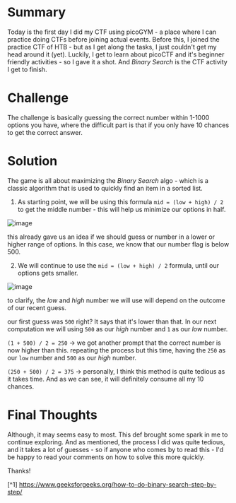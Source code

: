 # Summary
Today is the first day I did my CTF using picoGYM - a place where I can practice doing CTFs before joining actual events. Before this, I joined the practice CTF of HTB - but as I get along the tasks, I just couldn't get my head around it (yet). Luckily, I get to learn about picoCTF and it's beginner friendly activities - so I gave it a shot. And *Binary Search* is the CTF activity I get to finish.

# Challenge
The challenge is basically guessing the correct number within 1-1000 options you have, where the difficult part is that if you only have 10 chances to get the correct answer.

# Solution
The game is all about maximizing the *Binary Search* algo - which is a classic algorithm that is used to quickly find an item in a sorted list.

1) As starting point, we will be using this formula `mid = (low + high) / 2` to get the middle number - this will help us minimize our options in half.

![image](https://github.com/user-attachments/assets/235fdf94-9c8b-4834-9245-eaf1bfd893fa)

this already gave us an idea if we should guess or number in a lower or higher range of options. In this case, we know that our number flag is below 500.

2) We will continue to use the `mid = (low + high) / 2` formula, until our options gets smaller.

![image](https://github.com/user-attachments/assets/ce82b5a4-5d61-46e7-9bb7-8a21e2dab542)

to clarify, the *low* and *high* number we will use will depend on the outcome of our recent guess.

our first guess was `500` right? It says that it's lower than that. In our next computation we will using `500` as our *high* number and `1` as our *low* number.

`(1 + 500) / 2 = 250` -> we got another prompt that the correct number is now higher than this. repeating the process but this time, having the `250` as our `low` number and `500` as our *high* number.

`(250 + 500) / 2 = 375` -> personally, I think this method is quite tedious as it takes time. And as we can see, it will definitely consume all my 10 chances.

# Final Thoughts
Although, it may seems easy to most. This def brought some spark in me to continue exploring. And as mentioned, the process I did was quite tedious, and it takes a lot of guesses - so if anyone who comes by to read this - I'd be happy to read your comments on how to solve this more quickly.

Thanks!

[^1] https://www.geeksforgeeks.org/how-to-do-binary-search-step-by-step/
